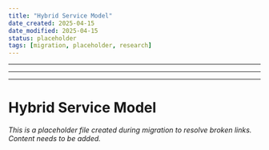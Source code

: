 ```yaml
---
title: "Hybrid Service Model"
date_created: 2025-04-15
date_modified: 2025-04-15
status: placeholder
tags: [migration, placeholder, research]
---
```


---

---

---

# Hybrid Service Model

*This is a placeholder file created during migration to resolve broken links. Content needs to be added.*
